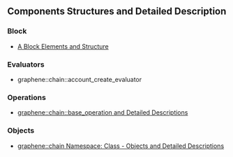 ## Components Structures and Detailed Description

### Block
- [A Block Elements and Structure](../knowledge_base/shared_files/structures/BitShares-Block-Structurev1.pdf)

### Evaluators
- graphene::chain::account_create_evaluator 


### Operations 
- [graphene::chain::base_operation and Detailed Descriptions](../components/operations.md#bitshares-core---graphenechain)

### Objects
- [graphene::chain Namespace: Class - Objects and Detailed Descriptions](../components/objects.md#bitshares-core---graphenechain)
